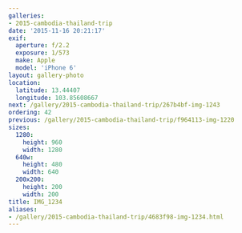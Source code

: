 ```yaml
---
galleries:
- 2015-cambodia-thailand-trip
date: '2015-11-16 20:21:17'
exif:
  aperture: f/2.2
  exposure: 1/573
  make: Apple
  model: 'iPhone 6'
layout: gallery-photo
location:
  latitude: 13.44407
  longitude: 103.85608667
next: /gallery/2015-cambodia-thailand-trip/267b4bf-img-1243
ordering: 42
previous: /gallery/2015-cambodia-thailand-trip/f964113-img-1220
sizes:
  1280:
    height: 960
    width: 1280
  640w:
    height: 480
    width: 640
  200x200:
    height: 200
    width: 200
title: IMG_1234
aliases:
- /gallery/2015-cambodia-thailand-trip/4683f98-img-1234.html
---
```

